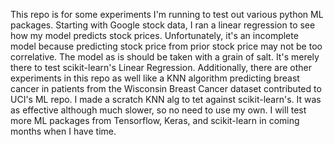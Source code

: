 This repo is for some experiments I'm running to test out various python ML packages.
Starting with Google stock data, I ran a linear regression to see how my model predicts stock prices. Unfortunately, it's an incomplete model because predicting stock price from prior stock price may not be too correlative. The model as is should be taken with a grain of salt. It's merely there to test scikit-learn's Linear Regression.
Additionally, there are other experiments in this repo as well like a KNN algorithm predicting breast cancer in patients from the Wisconsin Breast Cancer dataset contributed to UCI's ML repo. I made a scratch KNN alg to tet against scikit-learn's. It was as effective although much slower, so no need to use my own.
I will test more ML packages from Tensorflow, Keras, and scikit-learn in coming months when I have time.
